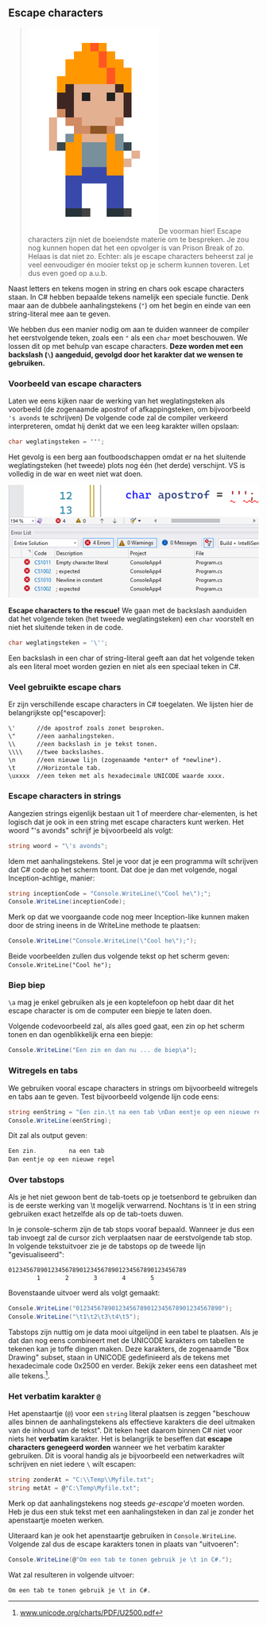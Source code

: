 ## Escape characters




>![](../assets/attention.png)De voorman hier! Escape characters zijn niet de boeiendste materie om te bespreken. Je zou nog kunnen hopen dat het een opvolger is van Prison Break of zo. Helaas is dat niet zo. Echter: als je escape characters beheerst zal je veel eenvoudiger én mooier tekst op je scherm kunnen toveren. Let dus even goed op a.u.b.


Naast letters en tekens mogen in string en chars ook escape characters staan. In C# hebben bepaalde tekens namelijk een speciale functie. Denk maar aan de dubbele aanhalingstekens (`"`) om het begin en einde van een string-literal mee aan te geven.
 
We hebben dus een manier nodig om aan te duiden wanneer de compiler het eerstvolgende teken, zoals een ``"`` als een ``char`` moet beschouwen. We lossen dit op met behulp van escape characters.  **Deze worden met een backslash (`\`) aangeduid, gevolgd door het karakter dat we wensen te gebruiken.**

### Voorbeeld van escape characters

Laten we eens kijken naar de werking van het weglatingsteken als voorbeeld (de zogenaamde apostrof of afkappingsteken, om bijvoorbeeld ``'s avonds`` te schrijven)
De volgende code zal de compiler verkeerd interpreteren, omdat hij denkt dat we een leeg karakter willen opslaan:


```csharp
char weglatingsteken = ''';
```

Het gevolg is een berg aan foutboodschappen omdat er na het sluitende weglatingsteken (het tweede) plots nog één (het derde) verschijnt. VS is volledig in de war en weet niet wat doen. 


![Hulp! VS snapt er niets van!](../assets/1_csharpbasics/escape.png)

**Escape characters to the rescue!** We gaan met de backslash aanduiden dat het volgende teken (het tweede weglatingsteken) een ``char`` voorstelt en niet het sluitende teken in de code.


```csharp
char weglatingsteken = '\'';
```

Een backslash in een char of string-literal geeft aan dat het volgende teken als een literal moet worden gezien en niet als een speciaal teken in C#.

### Veel gebruikte escape chars

Er zijn verschillende escape characters in C# toegelaten. We lijsten hier de belangrijkste op[^escapover]:

```text
\'      //de apostrof zoals zonet besproken.
\"      //een aanhalingsteken.
\\      //een backslash in je tekst tonen. 
\\\\    //twee backslashes.
\n      //een nieuwe lijn (zogenaamde *enter* of *newline*).
\t      //Horizontale tab.
\uxxxx  //een teken met als hexadecimale UNICODE waarde xxxx.
```

[^escapeover]: Voor een totaal overzicht kijk eens op [docs.microsoft.com/dotnet/csharp/programming-guide/strings](https://docs.microsoft.com/dotnet/csharp/programming-guide/strings/).

<!-- \newpage -->


### Escape characters in strings

Aangezien strings eigenlijk bestaan uit 1 of meerdere char-elementen, is het logisch dat je ook in een string met escape characters kunt werken. Het woord "'s avonds" schrijf je bijvoorbeeld als volgt:


```csharp
string woord = "\'s avonds";
```

Idem met aanhalingstekens. Stel je voor dat je een programma wilt schrijven dat C# code op het scherm toont. Dat doe je dan met volgende, nogal Inception-achtige, manier:

```csharp
string inceptionCode = "Console.WriteLine(\"Cool he\");";
Console.WriteLine(inceptionCode);
```

Merk op dat we voorgaande code nog meer Inception-like kunnen maken door de string ineens in de WriteLine methode te plaatsen:


```csharp
Console.WriteLine("Console.WriteLine(\"Cool he\");");
```

Beide voorbeelden zullen dus volgende tekst op het scherm geven: ``Console.WriteLine("Cool he");``

### Biep biep

``\a`` mag je enkel gebruiken als je een koptelefoon op hebt daar dit het escape character is om de computer een biepje te laten doen. 

Volgende codevoorbeeld zal, als alles goed gaat, een zin op het scherm tonen en dan ogenblikkelijk erna een biepje:


```csharp
Console.WriteLine("Een zin en dan nu ... de biep\a");
```



### Witregels en tabs

We gebruiken vooral escape characters in strings om bijvoorbeeld witregels en tabs aan te geven. Test bijvoorbeeld volgende lijn code eens:

```csharp
string eenString = "Een zin.\t na een tab \nDan eentje op een nieuwe regel";
Console.WriteLine(eenString);
```

Dit zal als output geven:


```csharp
Een zin.         na een tab
Dan eentje op een nieuwe regel
```

### Over tabstops

Als je het niet gewoon bent de tab-toets op je toetsenbord te gebruiken dan is de eerste werking van \t mogelijk verwarrend. Nochtans is \t in een string gebruiken exact hetzelfde als op de tab-toets duwen. 

In je console-scherm zijn de tab stops vooraf bepaald. Wanneer je dus een tab invoegt zal de cursor zich verplaatsen naar de eerstvolgende tab stop. In volgende tekstuitvoer zie je de tabstops op de tweede lijn "gevisualiseerd":


```text
01234567890123456789012345678901234567890123456789
        1       2       3       4       5
```

Bovenstaande uitvoer werd als volgt gemaakt:

```csharp
Console.WriteLine("01234567890123456789012345678901234567890");
Console.WriteLine("\t1\t2\t3\t4\t5");
```


Tabstops zijn nuttig om je data mooi uitgelijnd in een tabel te plaatsen. Als je dat dan nog eens combineert met de UNICODE karakters om tabellen te tekenen kan je toffe dingen maken. Deze karakters, de zogenaamde "Box Drawing" subset, staan in UNICODE gedefinieerd als de tekens met hexadecimale code 0x2500 en verder. Bekijk zeker eens een datasheet met alle tekens.[^ascitekenen].


[^ascitekenen]:www.unicode.org/charts/PDF/U2500.pdf


### Het verbatim karakter ``@``

Het apenstaartje (``@``) voor een ``string`` literal plaatsen is zeggen "beschouw alles binnen de aanhalingstekens als effectieve karakters die deel uitmaken van de inhoud van de tekst". Dit teken heet daarom binnen C# niet voor niets het **verbatim** karakter. Het is belangrijk te beseffen dat **escape characters genegeerd worden** wanneer we het verbatim karakter gebruiken. Dit is vooral handig als je bijvoorbeeld een netwerkadres wilt schrijven en niet iedere ``\`` wilt escapen:

```csharp
string zonderAt = "C:\\Temp\\Myfile.txt";
string metAt = @"C:\Temp\Myfile.txt";
```

Merk op dat aanhalingstekens nog steeds *ge-escape'd* moeten worden. Heb je dus een stuk tekst met een aanhalingsteken in dan zal je zonder het apenstaartje moeten werken.

<!-- \newpage -->


Uiteraard kan je ook het apenstaartje gebruiken in ``Console.WriteLine``. Volgende zal dus de escape karakters tonen in plaats van "uitvoeren":


```csharp
Console.WriteLine(@"Om een tab te tonen gebruik je \t in C#.");
```

Wat zal resulteren in volgende uitvoer:


```text
Om een tab te tonen gebruik je \t in C#.
```




